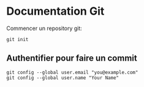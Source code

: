 # Documentation Git

Commencer un repository git:
```
git init
```


## Authentifier pour faire un commit

```
git config --global user.email "you@example.com"
git config --global user.name "Your Name"
```
